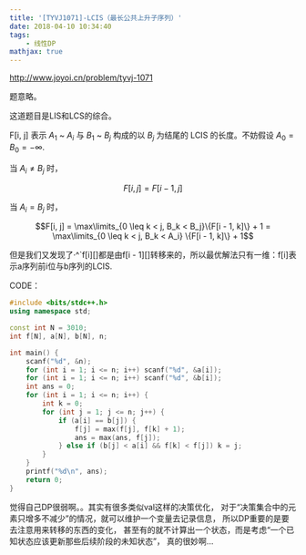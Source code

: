 ```yaml
---
title: '[TYVJ1071]-LCIS（最长公共上升子序列）'
date: 2018-04-10 10:34:40
tags:
    - 线性DP
mathjax: true
---
```


http://www.joyoi.cn/problem/tyvj-1071

题意略。

这道题目是LIS和LCS的综合。

F[i, j] 表示 $A_1$ ~ $A_i$ 与 $B_1$ ~ $B_j$ 构成的以 $B_j$ 为结尾的 LCIS 的长度。不妨假设 $A_0 = B_0 = -\infty$.

当 $A_i \neq B_j$ 时，

$$F[i, j] = F[i - 1, j]$$

当 $A_i = B_j$ 时，

$$F[i, j] = \max\limits_{0 \leq k < j, B_k < B_j}\{F[i - 1, k]\} + 1 = \max\limits_{0 \leq k < j, B_k < A_i} \{F[i - 1, k]\} + 1$$

但是我们又发现了·^`f[i][]都是由f[i - 1][]转移来的，所以最优解法只有一维：f[i]表示a序列前i位与b序列的LCIS.

CODE：
``` c++
#include <bits/stdc++.h>
using namespace std;

const int N = 3010;
int f[N], a[N], b[N], n;

int main() {
    scanf("%d", &n);
    for (int i = 1; i <= n; i++) scanf("%d", &a[i]);
    for (int i = 1; i <= n; i++) scanf("%d", &b[i]);
    int ans = 0;
    for (int i = 1; i <= n; i++) {
        int k = 0;
        for (int j = 1; j <= n; j++) {
            if (a[i] == b[j]) {
                f[j] = max(f[j], f[k] + 1);
                ans = max(ans, f[j]);
            } else if (b[j] < a[i] && f[k] < f[j]) k = j;
        }
    }
    printf("%d\n", ans);
    return 0;
}
```

觉得自己DP很弱啊。。其实有很多类似val这样的决策优化，
对于“决策集合中的元素只增多不减少”的情况，就可以维护一个变量去记录信息，
所以DP重要的是要去注意用来转移的东西的变化，
甚至有的就不计算出一个状态，而是考虑“一个已知状态应该更新那些后续阶段的未知状态”，
真的很妙啊...